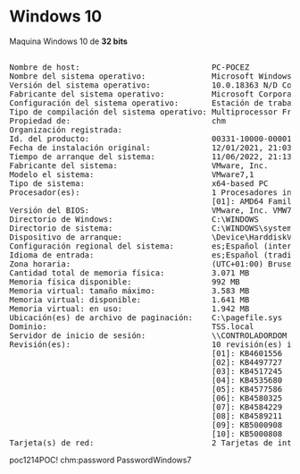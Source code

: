 # Windows 10

Maquina Windows 10 de **32 bits**

<pre>

Nombre de host:                            PC-POCEZ
Nombre del sistema operativo:              Microsoft Windows 10 Pro
Versión del sistema operativo:             10.0.18363 N/D Compilación 18363
Fabricante del sistema operativo:          Microsoft Corporation
Configuración del sistema operativo:       Estación de trabajo miembro
Tipo de compilación del sistema operativo: Multiprocessor Free
Propiedad de:                              chm
Organización registrada:
Id. del producto:                          00331-10000-00001-AA010
Fecha de instalación original:             12/01/2021, 21:03:54
Tiempo de arranque del sistema:            11/06/2022, 21:13:48
Fabricante del sistema:                    VMware, Inc.
Modelo el sistema:                         VMware7,1
Tipo de sistema:                           x64-based PC
Procesador(es):                            1 Procesadores instalados.
                                           [01]: AMD64 Family 23 Model 8 Stepping 2 AuthenticAMD ~3493 Mhz
Versión del BIOS:                          VMware, Inc. VMW71.00V.18452719.B64.2108091906, 09/08/2021
Directorio de Windows:                     C:\WINDOWS
Directorio de sistema:                     C:\WINDOWS\system32
Dispositivo de arranque:                   \Device\HarddiskVolume2
Configuración regional del sistema:        es;Español (internacional)
Idioma de entrada:                         es;Español (tradicional)
Zona horaria:                              (UTC+01:00) Bruselas, Copenhague, Madrid, París
Cantidad total de memoria física:          3.071 MB
Memoria física disponible:                 992 MB
Memoria virtual: tamaño máximo:            3.583 MB
Memoria virtual: disponible:               1.641 MB
Memoria virtual: en uso:                   1.942 MB
Ubicación(es) de archivo de paginación:    C:\pagefile.sys
Dominio:                                   TSS.local
Servidor de inicio de sesión:              \\CONTROLADORDOM
Revisión(es):                              10 revisión(es) instaladas.
                                           [01]: KB4601556
                                           [02]: KB4497727
                                           [03]: KB4517245
                                           [04]: KB4535680
                                           [05]: KB4577586
                                           [06]: KB4580325
                                           [07]: KB4584229
                                           [08]: KB4589211
                                           [09]: KB5000908
                                           [10]: KB5000808
Tarjeta(s) de red:                         2 Tarjetas de interfaz de red instaladas.
</pre>


poc1214POC!
chm:password
PasswordWindows7
